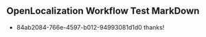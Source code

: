 ## OpenLocalization Workflow Test MarkDown
* 84ab2084-766e-4597-b012-94993081d1d0 
thanks!<!--HONumber=Mar16_HO3-->
